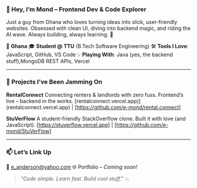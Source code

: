 ### 👋 Hey, I’m Mond – Frontend Dev & Code Explorer

Just a guy from Ghana who loves turning ideas into slick, user-friendly websites. Obsessed with clean UI, diving into backend magic, and riding the AI wave. Always building, always learning. 🚀

📍 **Ghana**
🎓 **Student @ TTU** (B.Tech Software Engineering)
🛠️ **Tools I Love**: JavaScript, GitHub, VS Code
💡 **Playing With**: Java (yes, the backend stuff),MongoDB REST APIs, Vercel

---

### 🚧 Projects I’ve Been Jamming On

**RentalConnect**
Connecting renters & landlords with zero fuss. Frontend’s live – backend in the works.
\[rentalconnect.vercel.app)](rentalconnect.vercel.app) | \[https://github.com/e-mond/rental.connect]

**StuVerFlow**
A student-friendly StackOverflow clone. Built it with love (and JavaScript).
\[https://stuverflow.vercel.app] | \[https://github.com/e-mond/StuVerFlow]

---

### 📫 Let’s Link Up

📧 [e\_anderson@yahoo.com](mailto:e_anderson@yahoo.com)
🌐 Portfolio – *Coming soon!*

> *"Code simple. Learn fast. Build cool stuff."* 💥


